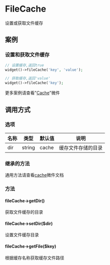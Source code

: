 FileCache
=========

设置或获取文件缓存

案例
----

### 设置和获取文件缓存

```php
// 设置缓存,返回true
widget()->fileCache('key', 'value');

// 获取缓存,返回'value'
widget()->fileCache('key');
```

更多案例请查看"[Cache](cache.md)"微件

调用方式
--------

### 选项

名称      | 类型   | 默认值    | 说明
----------|--------|-----------|------
dir       | string | cache     | 缓存文件存储的目录

### 继承的方法

通用方法请查看[cache](cache.md#通用方法)微件文档

### 方法

#### fileCache->getDir()
获取文件缓存的目录

#### fileCache->setDir($dir)
设置文件缓存目录

#### fileCache->getFile($key)
根据缓存名称获取缓存文件路径